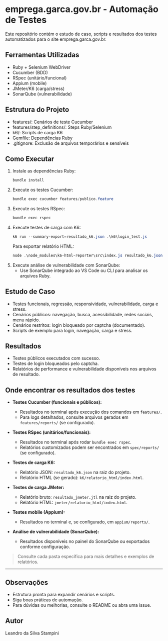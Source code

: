 # emprega.garca.gov.br - Automação de Testes

Este repositório contém o estudo de caso, scripts e resultados dos testes automatizados para o site emprega.garca.gov.br.

## Ferramentas Utilizadas
- Ruby + Selenium WebDriver
- Cucumber (BDD)
- RSpec (unitário/funcional)
- Appium (mobile)
- JMeter/K6 (carga/stress)
- SonarQube (vulnerabilidade)

## Estrutura do Projeto
- features/: Cenários de teste Cucumber
- features/step_definitions/: Steps Ruby/Selenium
- k6/: Scripts de carga K6
- Gemfile: Dependências Ruby
- .gitignore: Exclusão de arquivos temporários e sensíveis

## Como Executar
1. Instale as dependências Ruby:
   ```powershell
   bundle install
   ```
2. Execute os testes Cucumber:
   ```powershell
   bundle exec cucumber features/publico.feature
   ```
3. Execute os testes RSpec:
   ```powershell
   bundle exec rspec
   ```
4. Execute testes de carga com K6:
   ```powershell
   k6 run --summary-export=resultado_k6.json .\k6\login_test.js
   ```
   Para exportar relatório HTML:
   ```powershell
   node .\node_modules\k6-html-reporter\src\index.js resultado_k6.json
   ```
5. Execute análise de vulnerabilidade com SonarQube:
   - Use SonarQube integrado ao VS Code ou CLI para analisar os arquivos Ruby.

## Estudo de Caso
- Testes funcionais, regressão, responsividade, vulnerabilidade, carga e stress.
- Cenários públicos: navegação, busca, acessibilidade, redes sociais, menu rápido.
- Cenários restritos: login bloqueado por captcha (documentado).
- Scripts de exemplo para login, navegação, carga e stress.

## Resultados
- Testes públicos executados com sucesso.
- Testes de login bloqueados pelo captcha.
- Relatórios de performance e vulnerabilidade disponíveis nos arquivos de resultado.

## Onde encontrar os resultados dos testes

- **Testes Cucumber (funcionais e públicos):**
  - Resultados no terminal após execução dos comandos em `features/`.
  - Para logs detalhados, consulte arquivos gerados em `features/reports/` (se configurado).

- **Testes RSpec (unitários/funcionais):**
  - Resultados no terminal após rodar `bundle exec rspec`.
  - Relatórios customizados podem ser encontrados em `spec/reports/` (se configurado).

- **Testes de carga K6:**
  - Relatório JSON: `resultado_k6.json` na raiz do projeto.
  - Relatório HTML (se gerado): `k6/relatorio_html/index.html`.

- **Testes de carga JMeter:**
  - Relatório bruto: `resultado_jmeter.jtl` na raiz do projeto.
  - Relatório HTML: `jmeter/relatorio_html/index.html`.

- **Testes mobile (Appium):**
  - Resultados no terminal e, se configurado, em `appium/reports/`.

- **Análise de vulnerabilidade (SonarQube):**
  - Resultados disponíveis no painel do SonarQube ou exportados conforme configuração.

> Consulte cada pasta específica para mais detalhes e exemplos de relatórios.

---

## Observações
- Estrutura pronta para expandir cenários e scripts.
- Siga boas práticas de automação.
- Para dúvidas ou melhorias, consulte o README ou abra uma issue.

## Autor
Leandro da Silva Stampini

